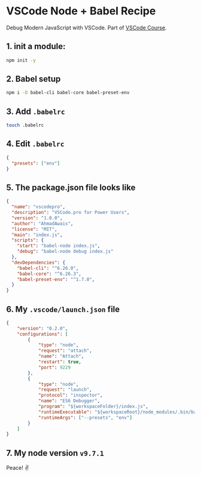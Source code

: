 # VSCode Node + Babel Recipe

Debug Modern JavaScript with VSCode. Part of [VSCode Course](https://VSCode.pro/).

## 1. init a module:

```sh
npm init -y
```

## 2. Babel setup

```sh
npm i -D babel-cli babel-core babel-preset-env
```

## 3. Add `.babelrc`

```sh
touch .babelrc
```

## 4. Edit `.babelrc`

```json
{
  "presets": ["env"]
}
```

## 5. The package.json file looks like

```json
{
  "name": "vscodepro",
  "description": "VSCode.pro for Power Users",
  "version": "1.0.0",
  "author": "AhmadAwais",
  "license": "MIT",
  "main": "index.js",
  "scripts": {
    "start": "babel-node index.js",
    "debug": "babel-node debug index.js"
  },
  "devDependencies": {
    "babel-cli": "^6.26.0",
    "babel-core": "^6.26.3",
    "babel-preset-env": "^1.7.0",
  }
}
```

## 6. My `.vscode/launch.json` file

```json
{
	"version": "0.2.0",
	"configurations": [
		{
			"type": "node",
			"request": "attach",
			"name": "Attach",
			"restart": true,
			"port": 9229
		},
		{
			"type": "node",
			"request": "launch",
			"protocol": "inspector",
			"name": "ES6 Debugger",
			"program": "${workspaceFolder}/index.js",
			"runtimeExecutable": "${workspaceRoot}/node_modules/.bin/babel-node",
			"runtimeArgs": ["--presets", "env"]
		}
	]
}
```

## 7. My node version `v9.7.1`

Peace! ✌️
